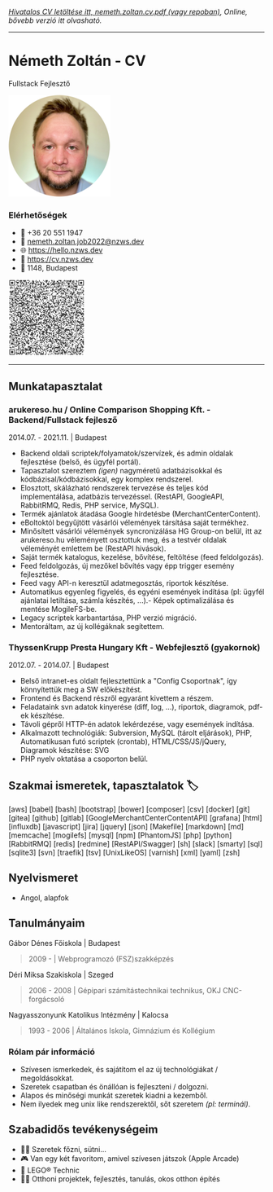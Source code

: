 _[Hivatalos CV letöltése itt, nemeth.zoltan.cv.pdf (vagy repoban)](./nemeth.zoltan.cv.pdf), Online, bővebb verzió itt olvasható._


---


# Németh Zoltán - CV
Fullstack Fejlesztő

![photo](./Photo/Resized/nemeth.zoltan.account.im_200px.png)


### Elérhetőségek

- 📱 +36 20 551 1947
- 📧 nemeth.zoltan.job2022@nzws.dev
- 🌐 https://hello.nzws.dev
- 📝 https://cv.nzws.dev
- 📍 1148, Budapest

![qrcode](./QRCode/nemeth.zoltan-VCard.150px.png)


---


## Munkatapasztalat

### arukereso.hu / Online Comparison Shopping Kft. - Backend/Fullstack fejlesző

2014.07. - 2021.11. | Budapest
- Backend oldali scriptek/folyamatok/szervízek, és admin oldalak fejlesztése (belső, és ügyfél portál).
- Tapasztalot szereztem *(igen)* nagyméretű adatbázisokkal és kódbázisal/kódbázisokkal, egy komplex rendszerel.
- Elosztott, skálázható rendszerek tervezése és teljes kód implementálása, adatbázis tervezéssel. (RestAPI, GoogleAPI, RabbitRMQ, Redis, PHP service, MySQL).
- Termék ajánlatok átadása Google hírdetésbe (MerchantCenterContent).
- eBoltoktól begyűjtött vásárlói vélemények társítása saját termékhez.
- Minősített vásárlói vélemények syncronizálása HG Group-on belül, itt az arukereso.hu véleményett osztottuk meg, és a testvér oldalak véleményét emlettem be (RestAPI hivások).
- Saját termék katalogus, kezelése, bővítése, feltöltése (feed feldolgozás).
- Feed feldolgozás, új mezőkel bővítés vagy épp trigger esemény fejlesztése.
- Feed vagy API-n keresztül adatmegosztás, riportok készítése.
- Automatikus egyenleg figyelés, és egyéni események indítása (pl: ügyfél ajánlatai letiltása, számla készítés, ...).- Képek optimalizálása és mentése MogileFS-be.
- Legacy scriptek karbantartása, PHP verzió migráció.
- Mentoráltam, az új kollégáknak segítettem.


### ThyssenKrupp Presta Hungary Kft - Webfejlesztő (gyakornok)

2012.07. - 2014.07. | Budapest
- Belső intranet-es oldalt fejlesztettünk a "Config Csoportnak", így könnyítettük meg a SW előkészítést.
- Frontend és Backend részről egyaránt kivettem a részem.
- Feladataink svn adatok kinyerése (diff, log, ...), riportok, diagramok, pdf-ek készítése.
- Távoli gépről HTTP-én adatok lekérdezése, vagy események indítása.
- Alkalmazott technológiák: Subversion, MySQL (tárolt eljárások), PHP, Automatikusan futó scriptek (crontab), HTML/CSS/JS/jQuery, Diagramok készítése: SVG
- PHP nyelv oktatása a csoporton belül.


## Szakmai ismeretek, tapasztalatok 🏷

[aws] [babel] [bash] [bootstrap] [bower] [composer] [csv] [docker] [git] [gitea] [github] [gitlab] [GoogleMerchantCenterContentAPI] [grafana] [html] [influxdb] [javascript] [jira] [jquery] [json] [Makefile] [markdown] [md] [memcache] [mogilefs] [mysql] [npm] [PhantomJS] [php] [python] [RabbitRMQ] [redis] [redmine] [RestAPI/Swagger] [sh] [slack] [smarty] [sql] [sqlite3] [svn] [traefik] [tsv] [UnixLikeOS] [varnish] [xml] [yaml] [zsh]


## Nyelvismeret

- Angol, alapfok


## Tanulmányaim

Gábor Dénes Főiskola | Budapest
> 2009 - | Webprogramozó (FSZ)szakképzés

Déri Miksa Szakiskola | Szeged
> 2006 - 2008 | Gépipari számítástechnikai technikus, OKJ CNC-forgácsoló

Nagyasszonyunk Katolikus Intézmény | Kalocsa
> 1993 - 2006 | Általános Iskola, Gimnázium és Kollégium


### Rólam pár információ

- Szívesen ismerkedek, és sajátítom el az új technológiákat / megoldásokkat.
- Szeretek csapatban és önállóan is fejleszteni / dolgozni.
- Alapos és minőségi munkát szeretek kiadni a kezemből.
- Nem ilyedek meg unix like rendszerektől, sőt szeretem *(pl: terminál)*.


## Szabadidős tevékenységeim

- 👨‍🍳 Szeretek főzni, sütni...
- 🎮 Van egy két favoritom, amivel szívesen játszok (Apple Arcade)
- 🔧 LEGO® Technic
- 👨‍💻 Otthoni projektek, fejlesztés, tanulás, okos otthon építés


<!---
nzwsdev/nzwsdev is a ✨ special ✨ repository because its `README.md` (this file) appears on your GitHub profile.
You can click the Preview link to take a look at your changes.
--->
